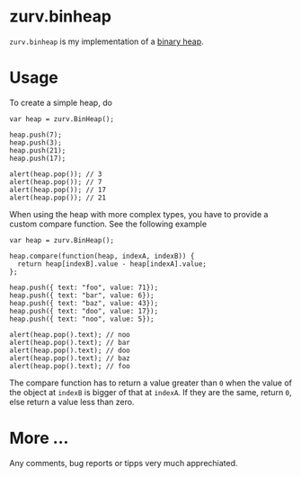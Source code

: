 # zurv.binheap

`zurv.binheap` is my implementation of a [binary heap](http://en.wikipedia.org/wiki/Binary_heap).

# Usage

To create a simple heap, do

    var heap = zurv.BinHeap();

    heap.push(7);
    heap.push(3);
    heap.push(21);
    heap.push(17);

    alert(heap.pop()); // 3
    alert(heap.pop()); // 7
    alert(heap.pop()); // 17
    alert(heap.pop()); // 21

When using the heap with more complex types, you have to provide a custom compare function. See the following example

    var heap = zurv.BinHeap();

    heap.compare(function(heap, indexA, indexB)) {
      return heap[indexB].value - heap[indexA].value;
    };

    heap.push({ text: "foo", value: 71});
    heap.push({ text: "bar", value: 6});
    heap.push({ text: "baz", value: 43});
    heap.push({ text: "doo", value: 17});
    heap.push({ text: "noo", value: 5});

    alert(heap.pop().text); // noo
    alert(heap.pop().text); // bar
    alert(heap.pop().text); // doo
    alert(heap.pop().text); // baz
    alert(heap.pop().text); // foo

The compare function has to return a value greater than `0` when the value of the object at `indexB` is bigger of that at `indexA`. If they are the same, return `0`, else return a value less than zero.

# More ...

Any comments, bug reports or tipps very much apprechiated.